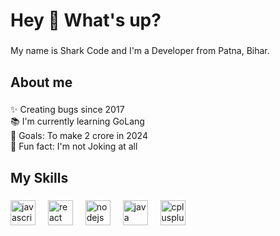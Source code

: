 <h1 align="left">Hey 👋 What's up?</h1>

###

<p align="left">My name is Shark Code and I'm a Developer from Patna, Bihar.</p>

###

<h2 align="left">About me</h2>

###

<p align="left">✨ Creating bugs since 2017<br>📚 I'm currently learning GoLang<br>🎯 Goals: To make 2 crore in 2024<br>🎲 Fun fact: I'm not Joking at all</p>

###

<h2 align="left">My Skills</h2>

###

<div align="left">
  <img src="https://cdn.jsdelivr.net/gh/devicons/devicon/icons/javascript/javascript-original.svg" height="40" alt="javascript logo"  />
  <img width="12" />
  <img src="https://cdn.jsdelivr.net/gh/devicons/devicon/icons/react/react-original.svg" height="40" alt="react logo"  />
  <img width="12" />
  <img src="https://cdn.jsdelivr.net/gh/devicons/devicon/icons/nodejs/nodejs-original.svg" height="40" alt="nodejs logo"  />
  <img width="12" />
  <img src="https://cdn.jsdelivr.net/gh/devicons/devicon/icons/java/java-original.svg" height="40" alt="java logo"  />
  <img width="12" />
  <img src="https://cdn.jsdelivr.net/gh/devicons/devicon/icons/cplusplus/cplusplus-original.svg" height="40" alt="cplusplus logo"  />
</div>

###
